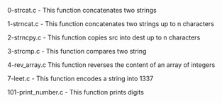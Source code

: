 0-strcat.c - This function concatenates two strings

1-strncat.c - This function concatenates two strings up to n characters

2-strncpy.c - This function copies src into dest up to n characters

3-strcmp.c - This function compares two string

4-rev_array.c This function reverses the content of an array of integers

7-leet.c - This function encodes a string into 1337

101-print_number.c - This function prints digits
